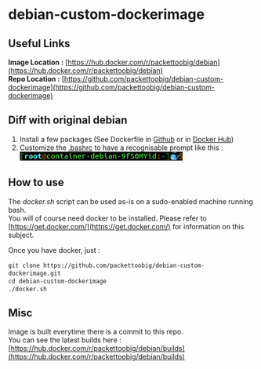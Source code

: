 # debian-custom-dockerimage

## Useful Links

**Image Location :** [https://hub.docker.com/r/packettoobig/debian](https://hub.docker.com/r/packettoobig/debian)  
**Repo Location :** [https://github.com/packettoobig/debian-custom-dockerimage](https://github.com/packettoobig/debian-custom-dockerimage)

## Diff with original debian

1. Install a few packages (See Dockerfile in [Github](https://raw.githubusercontent.com/packettoobig/debian-custom-dockerimage/master/Dockerfile) or in [Docker Hub](https://hub.docker.com/r/packettoobig/debian/dockerfile))
2. Customize the [.bashrc](https://raw.githubusercontent.com/packettoobig/debian-custom-dockerimage/master/.bashrc) to have a recognisable prompt like this : ![Prompt](https://github.com/packettoobig/debian-custom-dockerimage/raw/master/images/Prompt.png)

## How to use

The *docker.sh* script can be used as-is on a sudo-enabled machine running bash.  
You will of course need docker to be installed. Please refer to [https://get.docker.com/](https://get.docker.com/) for information on this subject.

Once you have docker, just :

    git clone https://github.com/packettoobig/debian-custom-dockerimage.git
    cd debian-custom-dockerimage
    ./docker.sh

## Misc

Image is built everytime there is a commit to this repo.  
You can see the latest builds here : [https://hub.docker.com/r/packettoobig/debian/builds](https://hub.docker.com/r/packettoobig/debian/builds)
